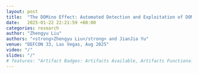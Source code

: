 ```yaml
---
layout: post
title:  "The DOMino Effect: Automated Detection and Exploitation of DOM Clobbering Vulnerability at Scale"
date:   2025-01-22 22:21:59 +00:00
categories: research
author: "Zhengyu Liu"
authors: "<strong>Zhengyu Liu</strong> and JianJia Yu"
venue: "DEFCON 33, Las Vegas, Aug 2025"
video: "/"
slides: "/"
# features: "Artifact Badges: Artifacts Available, Artifacts Functional, Results Reproduced"
---
```

